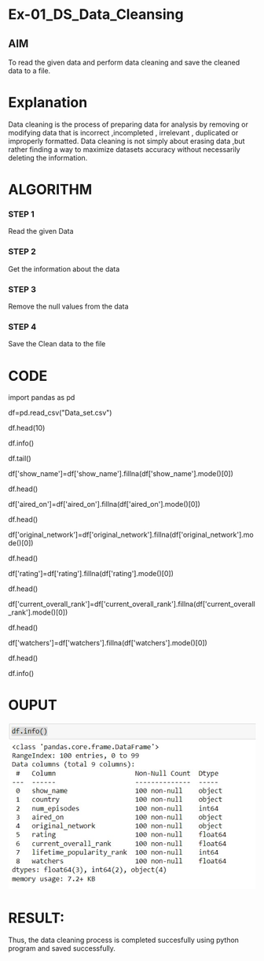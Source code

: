 # Ex-01_DS_Data_Cleansing


## AIM
To read the given data and perform data cleaning and save the cleaned data to a file. 

# Explanation
Data cleaning is the process of preparing data for analysis by removing or modifying data that is incorrect ,incompleted , irrelevant , duplicated or improperly formatted. 
Data cleaning is not simply about erasing data ,but rather finding a way to maximize datasets accuracy without necessarily deleting the information. 

# ALGORITHM
### STEP 1
Read the given Data
### STEP 2
Get the information about the data
### STEP 3
Remove the null values from the data
### STEP 4
Save the Clean data to the file


# CODE

import pandas as pd

df=pd.read_csv("Data_set.csv")

df.head(10)

df.info()

df.tail()

df['show_name']=df['show_name'].fillna(df['show_name'].mode()[0])

df.head()

df['aired_on']=df['aired_on'].fillna(df['aired_on'].mode()[0])

df.head()

df['original_network']=df['original_network'].fillna(df['original_network'].mode()[0])

df.head()

df['rating']=df['rating'].fillna(df['rating'].mode()[0])

df.head()

df['current_overall_rank']=df['current_overall_rank'].fillna(df['current_overall_rank'].mode()[0])

df.head()

df['watchers']=df['watchers'].fillna(df['watchers'].mode()[0])

df.head()

df.info()

# OUPUT

![gitlogo](dataclean.jpg)

# RESULT:

Thus, the data cleaning process is completed succesfully using python program and saved successfully.